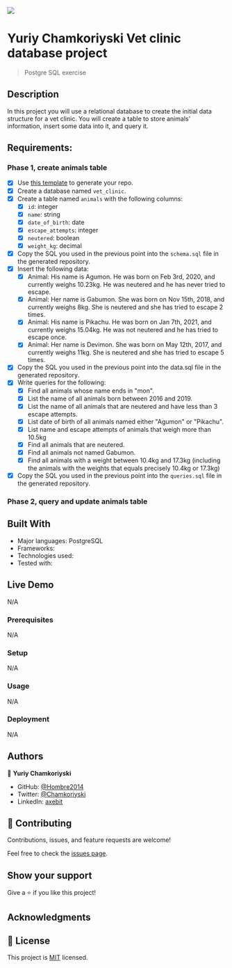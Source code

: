 ![](https://img.shields.io/badge/Microverse-blueviolet)

# Yuriy Chamkoriyski Vet clinic database project

> Postgre SQL exercise

## Description

In this project you will use a relational database to create the initial data structure for a vet clinic. You will create a table to store animals' information, insert some data into it, and query it.

## Requirements:

### Phase 1, create animals table

- [x] Use [this template](https://github.com/microverseinc/curriculum-template-databases) to generate your repo.
- [x] Create a database named `vet_clinic`.
- [x] Create a table named `animals` with the following columns:
  - [x] `id`: integer
  - [x] `name`: string
  - [x] `date_of_birth`: date
  - [x] `escape_attempts`: integer
  - [x] `neutered`: boolean
  - [x] `weight_kg`: decimal
- [x] Copy the SQL you used in the previous point into the `schema.sql` file in the generated repository.
- [x] Insert the following data:
  - [x] Animal: His name is Agumon. He was born on Feb 3rd, 2020, and currently weighs 10.23kg. He was neutered and he has never tried to escape.
  - [x] Animal: Her name is Gabumon. She was born on Nov 15th, 2018, and currently weighs 8kg. She is neutered and she has tried to escape 2 times.
  - [x] Animal: His name is Pikachu. He was born on Jan 7th, 2021, and currently weighs 15.04kg. He was not neutered and he has tried to escape once.
  - [x] Animal: Her name is Devimon. She was born on May 12th, 2017, and currently weighs 11kg. She is neutered and she has tried to escape 5 times.
- [x] Copy the SQL you used in the previous point into the data.sql file in the generated repository.
- [x] Write queries for the following:
  - [x] Find all animals whose name ends in "mon".
  - [x] List the name of all animals born between 2016 and 2019.
  - [x] List the name of all animals that are neutered and have less than 3 escape attempts.
  - [x] List date of birth of all animals named either "Agumon" or "Pikachu".
  - [x] List name and escape attempts of animals that weigh more than 10.5kg
  - [x] Find all animals that are neutered.
  - [x] Find all animals not named Gabumon.
  - [x] Find all animals with a weight between 10.4kg and 17.3kg (including the animals with the weights that equals precisely 10.4kg or 17.3kg)
- [x] Copy the SQL you used in the previous point into the `queries.sql` file in the generated repository.

### Phase 2, query and update animals table



## Built With

- Major languages: PostgreSQL
- Frameworks: 
- Technologies used: 
- Tested with: 

## Live Demo

N/A

### Prerequisites

N/A

### Setup

N/A

### Usage

N/A

### Deployment

N/A

## Authors

👤 **Yuriy Chamkoriyski**

- GitHub: [@Hombre2014](https://github.com/Hombre2014)
- Twitter: [@Chamkoriyski](https://twitter.com/Chamkoriyski)
- LinkedIn: [axebit](https://linkedin.com/in/axebit)

## 🤝 Contributing

Contributions, issues, and feature requests are welcome!

Feel free to check the [issues page](https://github.com/Hombre2014/vet_clinic/issues).

## Show your support

Give a ⭐️ if you like this project!

## Acknowledgments


## 📝 License

This project is [MIT](./license.md) licensed.